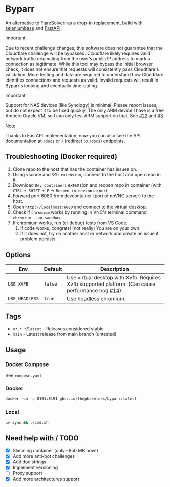# Byparr

An alternative to [FlareSolverr](https://github.com/FlareSolverr/FlareSolverr) as a drop-in replacement, build with [seleniumbase](https://seleniumbase.io/) and [FastAPI](https://fastapi.tiangolo.com).

> [!IMPORTANT]
> Due to recent challenge changes, this software does not guarantee that the Cloudflare challenge will be bypassed. Cloudflare likely requires valid network traffic originating from the user’s public IP address to mark a connection as legitimate. While this tool may bypass the initial browser check, it does not ensure that requests will consistently pass Cloudflare's validation. More testing and data are required to understand how Cloudflare identifies connections and requests as valid. Invalid requests will result in Byparr's looping and eventually time-outing.

> [!IMPORTANT]
> Support for NAS devices (like Synology) is minimal. Please report issues, but do not expect it to be fixed quickly. The only ARM device I have is a free Ampere Oracle VM, so I can only test ARM support on that. See [#22](https://github.com/ThePhaseless/Byparr/issues/22) and [#3](https://github.com/ThePhaseless/Byparr/issues/3)

> [!NOTE]
> Thanks to FastAPI implementation, now you can also see the API documentation at `/docs` or `/` (redirect to `/docs`) endpoints.

## Troubleshooting (Docker required)

1. Clone repo to the host that has the container has issues on.
2. Using vscode and `SSH extension`, connect to the host and open repo in it.
3. Download `Dev Containers` extension and reopen repo in container (with `CTRL + SHIFT + P` -> `Reopen in devcontainer`)
4. Forward port 6080 from devcontainer (port of noVNC server) to the host.
5. Open `http://localhost:6080` and connect to the virtual desktop.
6. Check if `chromium` works by running in VNC's terminal command `chromium --no-sandbox`.
7. If chromium works, run (or debug) tests from VS Code.
   1. If code works, congrats! (not really) You are on your own.
   2. If it does not, try on another host or network and create an issue if problem persists.

## Options

| Env            | Default | Description                                                                                                                                          |
| -------------- | ------- | ---------------------------------------------------------------------------------------------------------------------------------------------------- |
| `USE_XVFB`     | `false` | Use virtual desktop with Xvfb. Requires Xvfb supported platform. (Can cause performance hog [#14](https://github.com/ThePhaseless/Byparr/issues/14)) |
| `USE_HEADLESS` | `true`  | Use headless chromium.                                                                                                                               |

## Tags

- `v*.*.*`/`latest` - Releases considered stable
- `main` - Latest release from main branch (untested)

## Usage

### Docker Compose

See `compose.yaml`

### Docker

```bash
docker run -p 8191:8191 ghcr.io/thephaseless/byparr:latest
```

### Local

```bash
uv sync && ./cmd.sh
```

## Need help with / TODO

- [x] Slimming container (only ~650 MB now!)
- [x] Add more anti-bot challenges
- [x] Add doc strings
- [x] Implement versioning
- [ ] Proxy support
- [x] Add more architectures support
